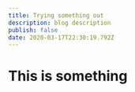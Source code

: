 ```yaml
---
title: Trying something out
description: blog description
publish: false
date: 2020-03-17T22:30:19.792Z
---
```

# This is something